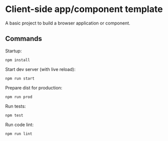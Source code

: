 # Client-side app/component template

A basic project to build a browser application or component.

## Commands

Startup:

    npm install

Start dev server (with live reload):

    npm run start

Prepare dist for production:

    npm run prod

Run tests:

    npm test

Run code lint:

    npm run lint


